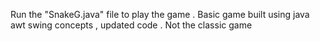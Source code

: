 Run the "SnakeG.java" file to play the game .
Basic game built using java awt swing concepts , updated code .
Not the classic game
